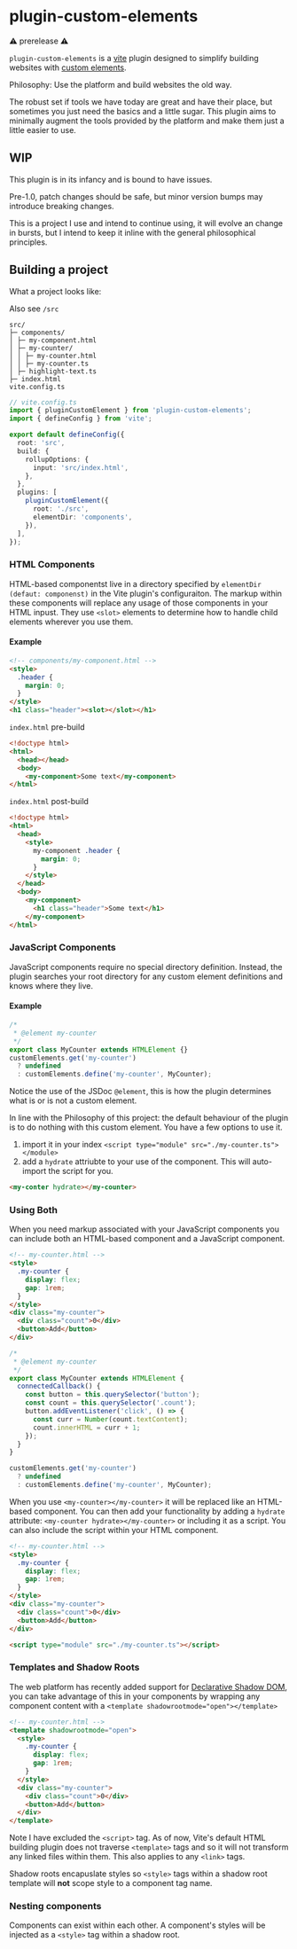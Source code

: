 # plugin-custom-elements

⚠️ prerelease ⚠️

`plugin-custom-elements` is a [vite](https://vitejs.dev) plugin designed to simplify building websites with [custom elements](https://developer.mozilla.org/en-US/docs/Web/API/Web_components/Using_custom_elements).

Philosophy:
Use the platform and build websites the old way.

The robust set if tools we have today are great and have their place, but sometimes you just need the basics and a little sugar. This plugin aims to minimally augment the tools provided by the platform and make them just a little easier to use.

## WIP

This plugin is in its infancy and is bound to have issues.

Pre-1.0, patch changes should be safe, but minor version bumps may introduce breaking changes.

This is a project I use and intend to continue using, it will evolve an change in bursts, but I intend to keep it inline with the general philosophical principles.

## Building a project

What a project looks like:

Also see `/src`

```
src/
├─ components/
│ ├─ my-component.html
│ ├─ my-counter/
│ │ ├─ my-counter.html
│ │ ├─ my-counter.ts
│ ├─ highlight-text.ts
├─ index.html
vite.config.ts
```

```ts
// vite.config.ts
import { pluginCustomElement } from 'plugin-custom-elements';
import { defineConfig } from 'vite';

export default defineConfig({
  root: 'src',
  build: {
    rollupOptions: {
      input: 'src/index.html',
    },
  },
  plugins: [
    pluginCustomElement({
      root: './src',
      elementDir: 'components',
    }),
  ],
});
```

### HTML Components

HTML-based componentst live in a directory specified by `elementDir (defaut: componenst)` in the Vite plugin's configuraiton. The markup within these components will replace any usage of those components in your HTML inpust. They use `<slot>` elements to determine how to handle child elements wherever you use them.

#### Example

```html
<!-- components/my-component.html -->
<style>
  .header {
    margin: 0;
  }
</style>
<h1 class="header"><slot></slot></h1>
```

`index.html` pre-build

```html
<!doctype html>
<html>
  <head></head>
  <body>
    <my-component>Some text</my-component>
</html>
```

`index.html` post-build

```html
<!doctype html>
<html>
  <head>
    <style>
      my-component .header {
        margin: 0;
      }
    </style>
  </head>
  <body>
    <my-component>
      <h1 class="header">Some text</h1>
    </my-component>
</html>
```

### JavaScript Components

JavaScript components require no special directory definition. Instead, the plugin searches your root directory for any custom element definitions and knows where they live.

#### Example

```typescript
/*
 * @element my-counter
 */
export class MyCounter extends HTMLElement {}
customElements.get('my-counter')
  ? undefined
  : customElements.define('my-counter', MyCounter);
```

Notice the use of the JSDoc `@element`, this is how the plugin determines what is or is not a custom element.

In line with the Philosophy of this project: the default behaviour of the plugin is to do nothing with this custom element. You have a few options to use it.

1. import it in your index `<script type="module" src="./my-counter.ts"></module>`
2. add a `hydrate` attriubte to your use of the component. This will auto-import the script for you.

```html
<my-conter hydrate></my-counter>
```

### Using Both

When you need markup associated with your JavaScript components you can include both an HTML-based component and a JavaScript component.

```html
<!-- my-counter.html -->
<style>
  .my-counter {
    display: flex;
    gap: 1rem;
  }
</style>
<div class="my-counter">
  <div class="count">0</div>
  <button>Add</button>
</div>
```

```typescript
/*
 * @element my-counter
 */
export class MyCounter extends HTMLElement {
  connectedCallback() {
    const button = this.querySelector('button');
    const count = this.querySelector('.count');
    button.addEventListener('click', () => {
      const curr = Number(count.textContent);
      count.innerHTML = curr + 1;
    });
  }
}

customElements.get('my-counter')
  ? undefined
  : customElements.define('my-counter', MyCounter);
```

When you use `<my-counter></my-counter>` it will be replaced like an HTML-based component. You can then add your functionality by adding a `hydrate` attribute: `<my-counter hydrate></my-counter>` or including it as a script. You can also include the script within your HTML component.

```html
<!-- my-counter.html -->
<style>
  .my-counter {
    display: flex;
    gap: 1rem;
  }
</style>
<div class="my-counter">
  <div class="count">0</div>
  <button>Add</button>
</div>

<script type="module" src="./my-counter.ts"></script>
```

### Templates and Shadow Roots

The web platform has recently added support for [Declarative Shadow DOM](https://developer.mozilla.org/en-US/docs/Web/API/Web_components/Using_shadow_DOM#declaratively_with_html), you can take advantage of this in your components by wrapping any component content with a `<template shadowrootmode="open"></template>`

```html
<!-- my-counter.html -->
<template shadowrootmode="open">
  <style>
    .my-counter {
      display: flex;
      gap: 1rem;
    }
  </style>
  <div class="my-counter">
    <div class="count">0</div>
    <button>Add</button>
  </div>
</template>
```

Note I have excluded the `<script>` tag. As of now, Vite's default HTML building plugin does not traverse `<template>` tags and so it will not transform any linked files within them. This also applies to any `<link>` tags.

Shadow roots encapuslate styles so `<style>` tags within a shadow root template will **not** scope style to a component tag name.

### Nesting components

Components can exist within each other. A component's styles will be injected as a `<style>` tag within a shadow root.
